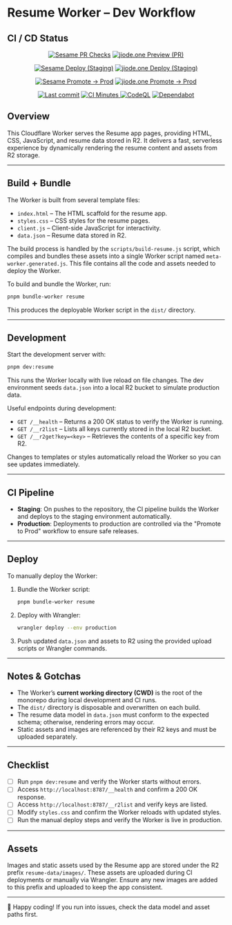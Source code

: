# Resume Worker – Dev Workflow

## CI / CD Status
<!-- ===== Syzygy: Build & Security Status ===== -->
<p align="center">
  <!-- Preview -->
  <a href="https://github.com/wearejiode/syzygy/actions/workflows/sesame-pr.yml">
    <img alt="Sesame PR Checks" src="https://github.com/wearejiode/syzygy/actions/workflows/sesame-pr.yml/badge.svg?branch=main"></a>
  <a href="https://github.com/wearejiode/syzygy/actions/workflows/jiode.one-pages-pr.yml">
    <img alt="jiode.one Preview (PR)" src="https://github.com/wearejiode/syzygy/actions/workflows/jiode.one-pages-pr.yml/badge.svg?branch=main"></a>
</p>

<p align="center">
  <!-- Staging -->
  <a href="https://github.com/wearejiode/syzygy/actions/workflows/sesame-release-staging.yml">
    <img alt="Sesame Deploy (Staging)" src="https://github.com/wearejiode/syzygy/actions/workflows/sesame-release-staging.yml/badge.svg?branch=main"></a>
  <a href="https://github.com/wearejiode/syzygy/actions/workflows/jiode.one-pages-release-staging.yml">
    <img alt="jiode.one Deploy (Staging)" src="https://github.com/wearejiode/syzygy/actions/workflows/jiode.one-pages-release-staging.yml/badge.svg?branch=main"></a>
</p>

  <!-- Production -->

<p align="center">
  <a href="https://github.com/wearejiode/syzygy/actions/workflows/sesame-promote-prod.yml">
    <img alt="Sesame Promote → Prod" src="https://github.com/wearejiode/syzygy/actions/workflows/sesame-promote-prod.yml/badge.svg?branch=main"></a>
  <a href="https://github.com/wearejiode/syzygy/actions/workflows/jiode.one-pages-promote-prod.yml">
    <img alt="jiode.one Promote → Prod" src="https://github.com/wearejiode/syzygy/actions/workflows/jiode.one-pages-promote-prod.yml/badge.svg?branch=main"></a>
</p>

<p align="center">
  <!-- Repo meta (optional) -->
  <a href="https://github.com/wearejiode/syzygy/commits/main">
    <img alt="Last commit" src="https://img.shields.io/github/last-commit/wearejiode/syzygy/main"></a>
  <a href="https://github.com/wearejiode/syzygy">
    <img alt="CI Minutes" src="https://img.shields.io/github/actions/workflow/status/wearejiode/syzygy/sesame-pr.yml?label=CI%20Status&branch=main">
  <a href="https://github.com/wearejiode/syzygy/actions/workflows/codeql.yml">
    <img alt="CodeQL" src="https://github.com/wearejiode/syzygy/actions/workflows/codeql.yml/badge.svg?branch=main"></a>
  <a href="https://github.com/wearejiode/syzygy/security/dependabot">
    <img alt="Dependabot" src="https://img.shields.io/badge/Dependabot-Enabled-brightgreen?logo=dependabot"></a></a>
</p>

<!-- Notes:
- Replace filenames if your workflows are named differently:
  sesame-pr.yml, sesame-release-staging.yml, sesame-promote-prod.yml
  jiode.one-pages-pr.yml, jiode.one-pages-release-staging.yml, jiode.one-pages-promote-prod.yml, codeql.yml
- ?branch=main keeps badges stable even if default branches change.
-->

## Overview

This Cloudflare Worker serves the Resume app pages, providing HTML, CSS, JavaScript, and resume data stored in R2. It delivers a fast, serverless experience by dynamically rendering the resume content and assets from R2 storage.

---

## Build + Bundle

The Worker is built from several template files:

- `index.html` – The HTML scaffold for the resume app.
- `styles.css` – CSS styles for the resume pages.
- `client.js` – Client-side JavaScript for interactivity.
- `data.json` – Resume data stored in R2.

The build process is handled by the `scripts/build-resume.js` script, which compiles and bundles these assets into a single Worker script named `meta-worker.generated.js`. This file contains all the code and assets needed to deploy the Worker.

To build and bundle the Worker, run:

```bash
pnpm bundle-worker resume
```

This produces the deployable Worker script in the `dist/` directory.

---

## Development

Start the development server with:

```bash
pnpm dev:resume
```

This runs the Worker locally with live reload on file changes. The dev environment seeds `data.json` into a local R2 bucket to simulate production data.

Useful endpoints during development:

- `GET /__health` – Returns a 200 OK status to verify the Worker is running.
- `GET /__r2list` – Lists all keys currently stored in the local R2 bucket.
- `GET /__r2get?key=<key>` – Retrieves the contents of a specific key from R2.

Changes to templates or styles automatically reload the Worker so you can see updates immediately.

---

## CI Pipeline

- **Staging**: On pushes to the repository, the CI pipeline builds the Worker and deploys to the staging environment automatically.
- **Production**: Deployments to production are controlled via the "Promote to Prod" workflow to ensure safe releases.

---

## Deploy

To manually deploy the Worker:

1. Bundle the Worker script:

   ```bash
   pnpm bundle-worker resume
   ```

2. Deploy with Wrangler:

   ```bash
   wrangler deploy --env production
   ```

3. Push updated `data.json` and assets to R2 using the provided upload scripts or Wrangler commands.

---

## Notes & Gotchas

- The Worker’s **current working directory (CWD)** is the root of the monorepo during local development and CI runs.
- The `dist/` directory is disposable and overwritten on each build.
- The resume data model in `data.json` must conform to the expected schema; otherwise, rendering errors may occur.
- Static assets and images are referenced by their R2 keys and must be uploaded separately.

---

## Checklist

- [ ] Run `pnpm dev:resume` and verify the Worker starts without errors.
- [ ] Access `http://localhost:8787/__health` and confirm a 200 OK response.
- [ ] Access `http://localhost:8787/__r2list` and verify keys are listed.
- [ ] Modify `styles.css` and confirm the Worker reloads with updated styles.
- [ ] Run the manual deploy steps and verify the Worker is live in production.

---

## Assets

Images and static assets used by the Resume app are stored under the R2 prefix `resume-data/images/`. These assets are uploaded during CI deployments or manually via Wrangler. Ensure any new images are added to this prefix and uploaded to keep the app consistent.

---

🚀 Happy coding! If you run into issues, check the data model and asset paths first.
